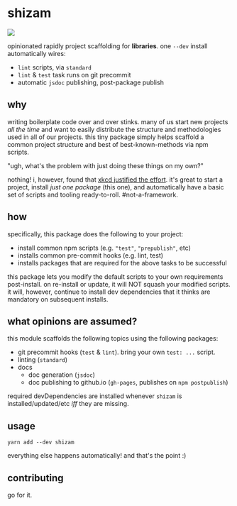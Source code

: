 # shizam

![](https://img.shields.io/badge/standardjs-%E2%9C%93-brightgreen.svg)

opinionated rapidly project scaffolding for **libraries**.  one `--dev` install automatically wires:

- `lint` scripts, via `standard`
- `lint` & `test` task runs on git precommit
- automatic `jsdoc` publishing, post-package publish

## why

writing boilerplate code over and over stinks.  many of us start new projects _all the time_ and want to easily distribute the structure and methodologies used in all of our projects.  this tiny package simply helps scaffold a common project structure and best of best-known-methods via npm scripts.

"ugh, what's the problem with just doing these things on my own?"

nothing!  i, however, found that [xkcd justified the effort](http://imgs.xkcd.com/comics/is_it_worth_the_time.png). it's great to start a project, install _just one package_ (this one), and automatically have a basic set of scripts and tooling ready-to-roll. #not-a-framework.

## how

specifically, this package does the following to your project:
  - install common npm scripts (e.g. `"test"`, `"prepublish"`, etc)
  - installs common pre-commit hooks (e.g. lint, test)
  - installs packages that are required for the above tasks to be successful

this package lets you modify the default scripts to your own requirements post-install. on re-install or update, it will NOT squash your modified scripts.  it will, however, continue to install dev dependencies that it thinks are mandatory on subsequent installs.

## what opinions are assumed?

this module scaffolds the following topics using the following packages:

- git precommit hooks (`test` & `lint`). bring your own `test: ...` script.
- linting (`standard`)
- docs
  - doc generation (`jsdoc`)
  - doc publishing to github.io (`gh-pages`, publishes on `npm postpublish`)

required devDependencies are installed whenever `shizam` is installed/updated/etc _iff_ they are missing.

## usage

`yarn add --dev shizam`

everything else happens automatically!  and that's the point :)

## contributing

go for it.
